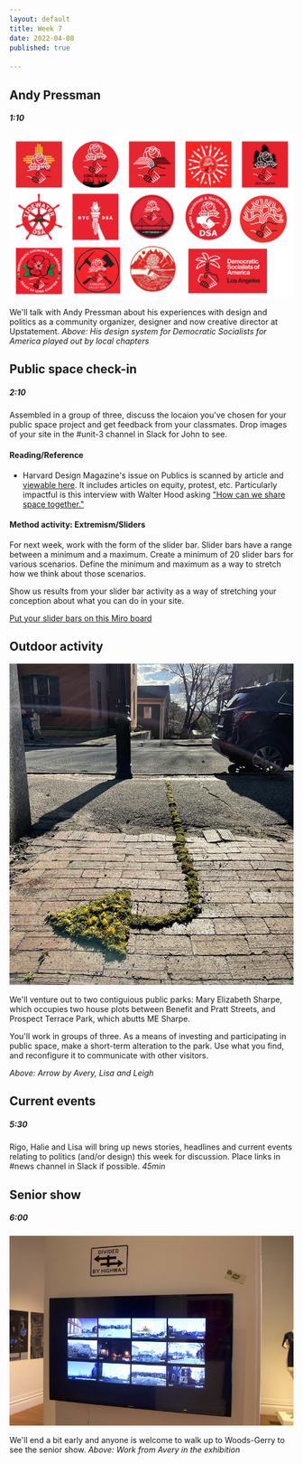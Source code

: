 ```yaml
---
layout: default
title: Week 7
date: 2022-04-08
published: true

---
```




## Andy Pressman

##### 1:10

![DSa](/img/dsa.png)

We'll talk with Andy Pressman about his experiences with design and politics as a community organizer, designer and now creative director at Upstatement. *Above: His design system for Democratic Socialists for America played out by local chapters*


## Public space check-in

##### 2:10


Assembled in a group of three, discuss the locaion you've chosen for your public space project and get feedback from your classmates. Drop images of your site in the #unit-3 channel in Slack for John to see. 

#### Reading/Reference

* Harvard Design Magazine's issue on Publics is scanned by article and [viewable here](https://drive.google.com/drive/folders/1TO68onmzshzOJujMNQm9qtWPrQFd-lC1?usp=sharing). It includes articles on equity, protest, etc. Particularly impactful is this interview with Walter Hood asking ["How can we share space together."](https://drive.google.com/drive/u/1/folders/1TO68onmzshzOJujMNQm9qtWPrQFd-lC1)


#### Method activity: Extremism/Sliders

For next week, work with the form of the slider bar. Slider bars have a range between a minimum and a maximum. Create a minimum of 20 slider bars for various scenarios. Define the minimum and maximum as a way to stretch how we think about those scenarios. 

Show us results from your slider bar activity as a way of stretching your conception about what you can do in your site. 

[Put your slider bars on this Miro board](https://miro.com/app/board/uXjVOCtRucU=/?invite_link_id=944439351970)


## Outdoor activity

![Arrow made from moss](/img/arrow.jpg)

We'll venture out to two contiguious public parks: Mary Elizabeth Sharpe, which occupies two house plots between Benefit and Pratt Streets, and Prospect Terrace Park, which abutts ME Sharpe. 

You'll work in groups of three. As a means of investing and participating in public space, make a short-term alteration to the park. Use what you find, and reconfigure it to communicate with other visitors. 

 *Above: Arrow by Avery, Lisa and Leigh*

 



## Current events


##### 5:30

Rigo, Halie and Lisa will bring up news stories, headlines and current events relating to politics (and/or design) this week for discussion. Place links in #news channel in Slack if possible. 
*45min* 



## Senior show

##### 6:00

![Avery's project](/img/avery.jpg)

We'll end a bit early and anyone is welcome to walk up to Woods-Gerry to see the senior show. *Above: Work from Avery in the exhibition*